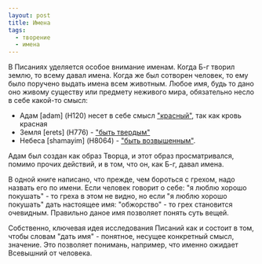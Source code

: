 ```yaml
---
layout: post
title: Имена
tags: 
  - творение
  - имена
---
```


В Писаниях уделяется особое внимание именам. Когда Б-г творил землю, то всему давал имена. Когда же был сотворен человек, то ему было поручено выдать имена всем животным. Любое имя, будь то дано оно живому существу или предмету неживого мира, обязательно несло в себе какой-то смысл:

- Адам [adam] (H120) несет в себе смысл ["красный"](https://biblehub.com/hebrew/120.htm), так как кровь красная
- Земля [erets] (H776) - ["быть твердым"](https://biblehub.com/hebrew/776.htm)
- Небеса [shamayim] (H8064) - ["быть возвышенным"](https://biblehub.com/hebrew/8064.htm).

Адам был создан как образ Творца, и этот образ просматривался, помимо прочих действий, и в том, что он, как Б-г, давал имена.

В одной книге написано, что прежде, чем бороться с грехом, надо назвать его по имени. Если человек говорит о себе: "я люблю хорошо покушать" - то греха в этом не видно, но если "я люблю хорошо покушать" дать настоящее имя: "обжорство" - то грех становится очевидным. Правильно даное имя позволяет понять суть вещей.

Собственно, ключевая идея исследования Писаний как и состоит в том, чтобы словам "дать имя" - понятное, несущее конкретный смысл, значение. Это позволяет понимань, например, что именно ожидает Всевышний от человека.

